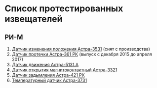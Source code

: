 # Список протестированных извещателей

## РИ-М
1. [Датчик изменения положения Астра-3531](http://www.teko.biz/catalog/675/5326/) (снят с производства)
2. [Датчик протечки Астра-361 РК](http://www.teko.biz/catalog/295/4921/) (выпуск с декабря 2015 до апреля 2017)
3. [Датчик движения Астра-5131.А](http://www.teko.biz/catalog/223/680/)
4. [Датчик открытия магнитоконтактный Астра-3321](http://www.teko.biz/catalog/333/849/)
5. [Датчик задымления Астра-421 РК](http://www.teko.biz/catalog/228/694/)
6. [Температурный датчик Астра-3731](http://www.teko.biz/catalog/942/9232/)